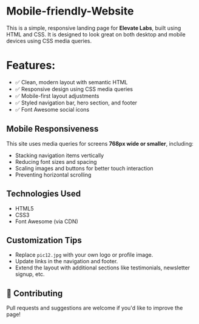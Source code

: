 # Mobile-friendly-Website

This is a simple, responsive landing page for **Elevate Labs**, built using HTML and CSS. It is designed to look great on both desktop and mobile devices using CSS media queries.

# Features: 

- ✅ Clean, modern layout with semantic HTML
- ✅ Responsive design using CSS media queries
- ✅ Mobile-first layout adjustments
- ✅ Styled navigation bar, hero section, and footer
- ✅ Font Awesome social icons

## Mobile Responsiveness

This site uses media queries for screens **768px wide or smaller**, including:

- Stacking navigation items vertically
- Reducing font sizes and spacing
- Scaling images and buttons for better touch interaction
- Preventing horizontal scrolling

## Technologies Used

- HTML5
- CSS3
- Font Awesome (via CDN)

##  Customization Tips

- Replace `pic12.jpg` with your own logo or profile image.
- Update links in the navigation and footer.
- Extend the layout with additional sections like testimonials, newsletter signup, etc.

## 🤝 Contributing

Pull requests and suggestions are welcome if you'd like to improve the page!




